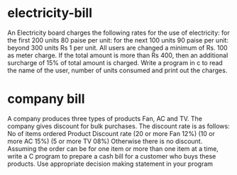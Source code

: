 # electricity-bill

An Electricity board charges the following rates for the use of electricity: for the first 200 units 80 paise per unit: for the next 100 units 90 paise per unit: beyond 300 units Rs 1 per unit. All users are changed a minimum of Rs. 100 as meter charge. If the total amount is more than Rs 400, then an additional surcharge of 15% of total amount is charged. Write a program in c to read the name of the user, number of units consumed and print out the charges.

# company bill

A company produces three types of products Fan, AC and TV. The company gives discount for 
bulk purchases. The discount rate is as follows:
No of items 
ordered
Product Discount rate
(20 or more Fan 12%)
(10 or more AC 15%)
(5 or more TV 08%)
Otherwise there is no discount. Assuming the order can be for one item or more than one item at a 
time, write a C program to prepare a cash bill for a customer who buys these products. Use 
appropriate decision making statement in your program
